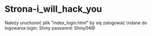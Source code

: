 # Strona-i_will_hack_you
Należy uruchomić plik "index_login.html" by się zalogować 
\ndane do logowania login: Shiny password: Shiny04@
